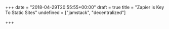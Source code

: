 +++
date = "2018-04-29T20:55:55+00:00"
draft = true
title = "Zapier is Key To Static Sites"
undefined = ["jamstack", "decentralized"]

+++

